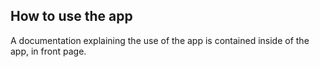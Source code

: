 ## How to use the app

A documentation explaining the use of the app is contained inside of the app, in front page. 

